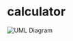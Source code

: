 # calculator
![UML Diagram](![calculator_uml](https://github.com/marena2004/calculator/assets/109020797/e36f654a-9a84-4cf7-913a-21bbcb040509)
)
